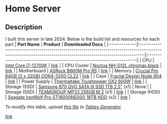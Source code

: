 # Home Server

## Description
I built this server in late 2024. Below is the build list and resources for each part
| **Part Name** |                                                                           **Product**                                                                          |                            **Downloaded Docs**                           |
|:-------------:|:--------------------------------------------------------------------------------------------------------------------------------------------------------------:|:------------------------------------------------------------------------:|
|      CPU      | [Intel Core i7-12700K](https://www.intel.com/content/www/us/en/products/sku/134594/intel-core-i712700k-processor-25m-cache-up-to-5-00-ghz/specifications.html) |                 [link](./docs/Intel%20Core%20i7-12700K/)                 |
|   CPU Cooler  |                                           [Noctua NH-D12L chromax.black](https://noctua.at/en/nh-d12l-chromax-black)                                           |             [link](./docs/Noctua%20NH-D12L%20chromax.black/)             |
|  Motherboard  |                                        [ASRock B660M Pro RS](https://www.asrock.com/mb/Intel/B660m%20Pro%20RS/index.asp)                                       |                 [link](./docs/ASRock%20B660M%20Pro%20RS/)                |
|     Memory    |                                [Crucial Pro 64GB (2 x 32GB) DDR4-3200 CL22](https://www.crucial.com/memory/ddr4/cp2k32g4dfra32a)                               | [link](./docs/Crucial%20Pro%2064GB%20(2%20x%2032GB)%20DDR4-3200%20CL22/) |
|      Case     |                                     [Fractal Design Node 804](https://www.fractal-design.com/products/cases/node/node-804/)                                    |               [link](./docs/Fractal%20Design%20Node%20804/)              |
|  Power Supply |                         [Thermaltake Toughpower GX2 600W](https://thermaltakeusa.com/products/toughpower-gx2-600w-ps-tpd-0600nnfagu-2)                         |           [link](./docs/Thermaltake%20Toughpower%20GX2%20600W/)          |
| Storage (SSD) |                    [Samsung 870 QVO SATA III SSD 1TB 2.5"](https://semiconductor.samsung.com/us/consumer-storage/internal-ssd/870qvo/) (x1)                    |                                   None                                   |
| Storage (SSD) |                    [TEAMGROUP MP33 256GB M.2](https://www.teamgroupinc.com/en/product-detail/ssd/TEAMGROUP/mp33/mp33-TM8FP6256G0C101/) (x1)                    |              [link](./docs/TEAMGROUP%20MP33%20256GB%20M.2/)              |
| Storage (HDD) |       [Seagate IronWolf Pro ST18000NE000 18TB HDD](https://www.seagate.com/www-content/datasheets/pdfs/ironwolf-pro-18tb-DS1914-14-2007US-en_US.pdf) (x2)      |   [link](./docs/Seagate%20IronWolf%20Pro%20ST18000NE000%2018TB%20HDD/)   |

*To modify this table, upload [this file](./home_server_tablesgenerator_download.tgn) to [Tables Generator](https://www.tablesgenerator.com/markdown_tables)*

[link](./docs/TEAMGROUP%20MP33%20256GB%20M.2/)